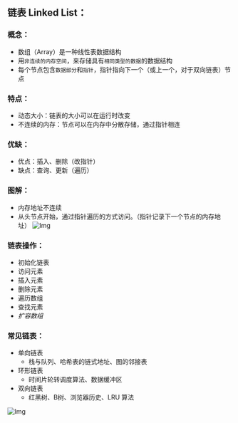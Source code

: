 ## 链表 Linked List：

### 概念：
* 数组（Array）是一种线性表数据结构
* 用`非连续的内存空间`，来存储具有`相同类型的数据`的数据结构
* 每个节点包含`数据部分`和`指针`，指针指向下一个（或上一个，对于双向链表）节点

### 特点：
* 动态大小：链表的大小可以在运行时改变
* 不连续的内存：节点可以在内存中分散存储，通过指针相连


### 优缺：
* 优点：插入、删除（改指针）
* 缺点：查询、更新（遍历）

### 图解：
* 内存地址不连续
* 从头节点开始，通过指针遍历的方式访问。（指针记录下一个节点的内存地址）
![Img](https://raw.staticdn.net/Navyum/imgbed/pic/IMG/01502a16c5dfd9beca605c7589a3416b.png)

### 链表操作：
* 初始化链表
* 访问元素
* 插入元素
* 删除元素
* 遍历数组
* 查找元素
* *扩容数组*


### 常见链表：
* 单向链表
    * 栈与队列、哈希表的链式地址、图的邻接表
* 环形链表
    * 时间片轮转调度算法、数据缓冲区
* 双向链表
    * 红黑树、B树、浏览器历史、LRU 算法

![Img](https://raw.staticdn.net/Navyum/imgbed/pic/IMG/085894e767082231bc3e688e02a3ccbb.png)
